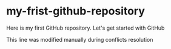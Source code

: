 # my-frist-github-repository
Here is my first GitHub repository. Let's get started with GitHub

This line was modified manually during conflicts resolution
